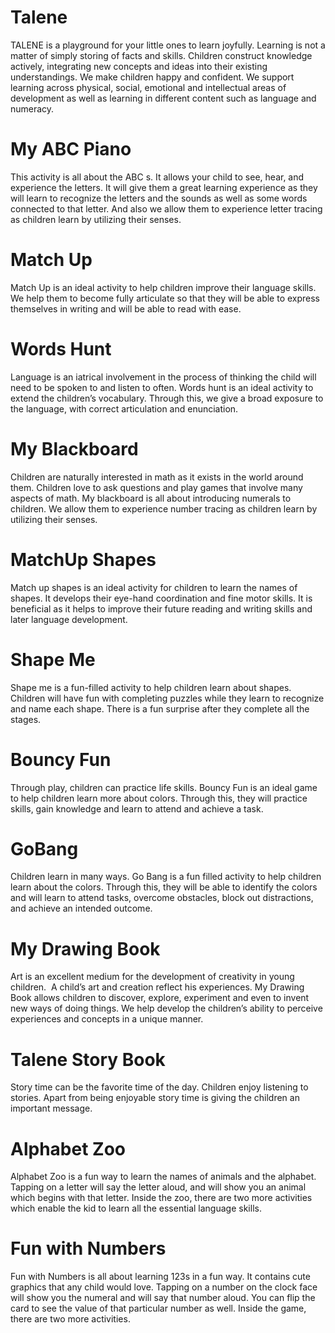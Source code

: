 # Talene
TALENE is a playground for your little ones to learn joyfully. Learning is not a matter of simply storing of facts and skills. Children construct knowledge actively, integrating new concepts and ideas into their existing understandings. We make children happy and confident. We support learning across physical, social, emotional and intellectual areas of development as well as learning in different content such as language and numeracy.

# My ABC Piano
This activity is all about the ABC s. It allows your child to see, hear, and experience the letters.
It will give them a great learning experience as they will learn to recognize the letters and the sounds as well as some words connected to that letter. And also we allow them to experience letter tracing as children learn by utilizing their senses.

# Match Up
Match Up is an ideal activity to help children improve their language skills. We help them to become fully articulate so that they will be able to express themselves in writing and will be able to read with ease.

# Words Hunt
Language is an iatrical involvement in the process of thinking the child will need to be spoken to and listen to often.
Words hunt is an ideal activity to extend the children’s vocabulary. Through this, we give a broad exposure to the language, with correct articulation and enunciation.

# My Blackboard
Children are naturally interested in math as it exists in the world around them. Children love to ask questions and play games that involve many aspects of math.
My blackboard is all about introducing numerals to children. We allow them to experience number tracing as children learn by utilizing their senses.

# MatchUp Shapes
Match up shapes is an ideal activity for children to learn the names of shapes. It develops their eye-hand coordination and fine motor skills. It is beneficial as it helps to improve their future reading and writing skills and later language development.

# Shape Me
Shape me is a fun-filled activity to help children learn about shapes. Children will have fun with completing puzzles while they learn to recognize and name each shape. There is a fun surprise after they complete all the stages.

# Bouncy Fun
Through play, children can practice life skills. Bouncy Fun is an ideal game to help children learn more about colors. Through this, they will practice skills, gain knowledge and learn to attend and achieve a task.

# GoBang
Children learn in many ways. Go Bang is a fun filled activity to help children learn about the colors. Through this, they will be able to identify the colors and will learn to attend tasks, overcome obstacles, block out distractions, and achieve an intended outcome.

# My Drawing Book
Art is an excellent medium for the development of creativity in young children.  A child’s art and creation reflect his experiences.
My Drawing Book allows children to discover, explore, experiment and even to invent new ways of doing things. We help develop the children’s ability to perceive experiences and concepts in a unique manner. 

# Talene Story Book
Story time can be the favorite time of the day. Children enjoy listening to stories. Apart from being enjoyable story time is giving the children an important message.

# Alphabet Zoo
Alphabet Zoo is a fun way to learn the names of animals and the alphabet. Tapping on a letter will say the letter aloud, and will show you an animal which begins with that letter. Inside the zoo, there are two more activities which enable the kid to learn all the essential language skills.

# Fun with Numbers
Fun with Numbers is all about learning 123s in a fun way. It contains cute graphics that any child would love. Tapping on a number on the clock face will show you the numeral and will say that number aloud. You can flip the card to see the value of that particular number as well. Inside the game, there are two more activities.
